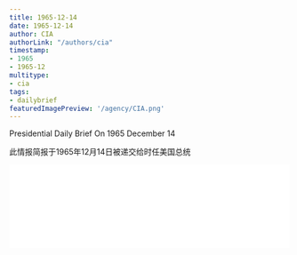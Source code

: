 ```yaml
---
title: 1965-12-14
date: 1965-12-14
author: CIA 
authorLink: "/authors/cia"
timestamp: 
- 1965
- 1965-12
multitype: 
- cia
tags: 
- dailybrief
featuredImagePreview: '/agency/CIA.png'
---
```



Presidential Daily Brief On 1965 December 14

此情报简报于1965年12月14日被递交给时任美国总统

<!--more-->





<div id="over" style="width:100%; overflow:hidden"> <iframe id="sFrame" name="sFrame" frameborder="no" border="0"  allowfullscreen marginwidth="0" scrolling="no" src = " /CIA/1965-12-14.html "  style = " position:absulute; width: 806px; top: 300;" > </iframe> </div>